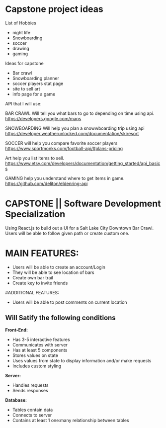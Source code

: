 # Capstone project ideas

List of Hobbies

- night life
- Snowboarding
- soccer
- drawing
- gaming

Ideas for capstone

- Bar crawl
- Snowboarding planner
- soccer players stat page
- site to sell art
- info page for a game

API that I will use:

BAR CRAWL
Will tell you what bars to go to depending on time using api.
https://developers.google.com/maps

SNOWBOARDING
Will help you plan a snowwboarding trip using api
https://developer.weatherunlocked.com/documentation/skiresort

SOCCER
will help you compare favorite soccer players
https://www.sportmonks.com/football-api/#plans-pricing

Art
help you list items to sell.
https://www.etsy.com/developers/documentation/getting_started/api_basics

GAMING
help you understand where to get items in game.
https://github.com/deliton/eldenring-api

# CAPSTONE || Software Development Specialization

Using React.js to build out a UI for a Salt Lake City Downtown Bar Crawl. Users will be able to follow given path or create custom one.

# MAIN FEATURES:

- Users will be able to create an account/Login
- They will be able to see location of bars
- Create own bar trail
- Create key to invite friends

#ADDITIONAL FEATURES:

- Users will be able to post comments on current location

## Will Satify the following conditions

**Front-End:**

- Has 3-5 interactive features
- Communicates with server
- Has at least 5 components
- Stores values on state
- Uses values from state to display information and/or make requests
- Includes custom styling

**Server:**

- Handles requests
- Sends responses

**Database:**

- Tables contain data
- Connects to server
- Contains at least 1 one:many relationship between tables
